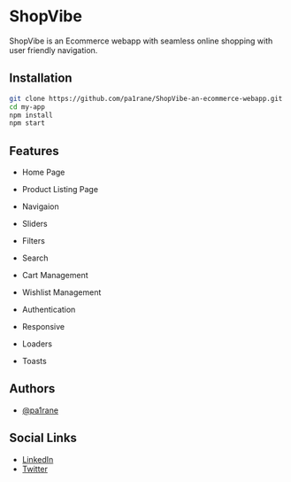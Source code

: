 # ShopVibe

ShopVibe is an Ecommerce webapp with seamless online shopping with user friendly navigation.


## Installation
```bash
git clone https://github.com/pa1rane/ShopVibe-an-ecommerce-webapp.git
cd my-app
npm install
npm start
```

    
## Features

- Home Page 

- Product Listing Page

- Navigaion 

- Sliders

- Filters

- Search

- Cart Management

- Wishlist Management

- Authentication

- Responsive

- Loaders

- Toasts
## Authors

- [@pa1rane](https://www.github.com/pa1rane)
## Social Links
* [LinkedIn](https://www.linkedin.com/in/pavan-rane-109258168/)
* [Twitter](https://www.github.com/pa1rane/)

